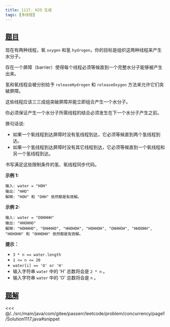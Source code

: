 ```yaml
---
title: 1117. H2O 生成
tags: [多线程]
---
```



## [题目](https://leetcode.cn/problems/building-h2o/)
现在有两种线程，氧 `oxygen` 和氢 `hydrogen`，你的目标是组织这两种线程来产生水分子。

存在一个屏障（barrier）使得每个线程必须等候直到一个完整水分子能够被产生出来。

氢和氧线程会被分别给予 `releaseHydrogen` 和 `releaseOxygen` 方法来允许它们突破屏障。

这些线程应该三三成组突破屏障并能立即组合产生一个水分子。

你必须保证产生一个水分子所需线程的结合必须发生在下一个水分子产生之前。

换句话说:

* 如果一个氧线程到达屏障时没有氢线程到达，它必须等候直到两个氢线程到达。
* 如果一个氢线程到达屏障时没有其它线程到达，它必须等候直到一个氧线程和另一个氢线程到达。

书写满足这些限制条件的氢、氧线程同步代码。

**示例 1:**

```
输入: water = "HOH"
输出: "HHO"
解释: "HOH" 和 "OHH" 依然都是有效解。
```

**示例 2:**

```
输入: water = "OOHHHH"
输出: "HHOHHO"
解释: "HOHHHO", "OHHHHO", "HHOHOH", "HOHHOH", "OHHHOH", "HHOOHH", "HOHOHH" 和 "OHHOHH" 依然都是有效解。
```

**提示：**

* `3 * n == water.length`
* `1 <= n <= 20`
* `water[i] == 'O' or 'H'`
* 输入字符串 `water` 中的 'H' 总数将会是 `2 * n` 。
* 输入字符串 `water` 中的 'O' 总数将会是 `n` 。


## [题解](https://github.com/PasseRR/JavaLeetCode/blob/master/src/main/java/com/gitee/passerr/leetcode/problem/concurrency/page1/Solution1117.java)

<<< @/../src/main/java/com/gitee/passerr/leetcode/problem/concurrency/page1/Solution1117.java#snippet
